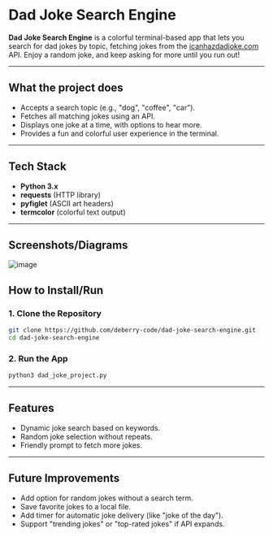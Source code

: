# Dad Joke Search Engine

**Dad Joke Search Engine** is a colorful terminal-based app that lets you search for dad jokes by topic, fetching jokes from the [icanhazdadjoke.com](https://icanhazdadjoke.com) API.
Enjoy a random joke, and keep asking for more until you run out!

---

## What the project does
- Accepts a search topic (e.g., "dog", "coffee", "car").
- Fetches all matching jokes using an API.
- Displays one joke at a time, with options to hear more.
- Provides a fun and colorful user experience in the terminal.

---

## Tech Stack
- **Python 3.x**
- **requests** (HTTP library)
- **pyfiglet** (ASCII art headers)
- **termcolor** (colorful text output)

---

## Screenshots/Diagrams

![image](https://github.com/user-attachments/assets/63e246e8-8749-4472-a1e5-a59d12de25ce)

## How to Install/Run

### 1. Clone the Repository

```bash
git clone https://github.com/deberry-code/dad-joke-search-engine.git
cd dad-joke-search-engine
```


### 2. Run the App

```bash
python3 dad_joke_project.py

```

---

## Features

- Dynamic joke search based on keywords.
- Random joke selection without repeats.
- Friendly prompt to fetch more jokes.

---

## Future Improvements

- Add option for random jokes without a search term.
- Save favorite jokes to a local file.
- Add timer for automatic joke delivery (like "joke of the day").
- Support "trending jokes" or "top-rated jokes" if API expands.
